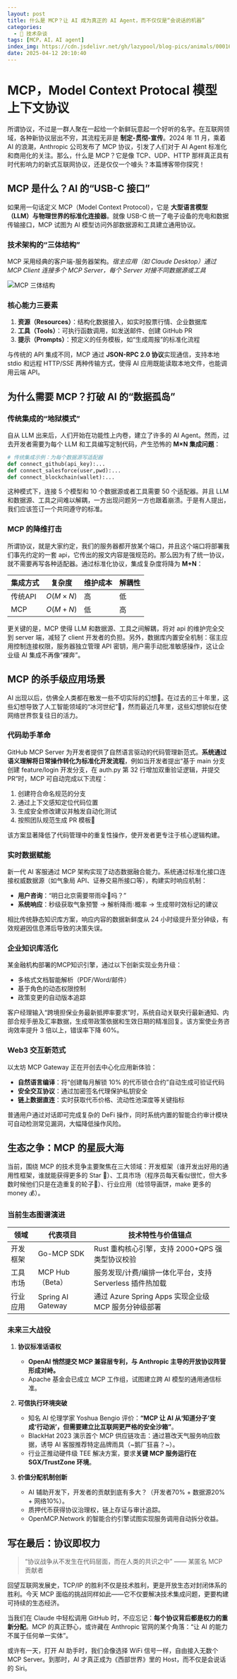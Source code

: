```yaml
---
layout: post
title: 什么是 MCP？让 AI 成为真正的 AI Agent，而不仅仅是“会说话的机器”
categories:
  - 📢 技术杂谈
tags: [MCP，AI，AI agent]
index_img: https://cdn.jsdelivr.net/gh/lazypool/blog-pics/animals/00016.png
date: 2025-04-12 20:10:40
---
```


# MCP，Model Context Protocal 模型上下文协议

所谓协议，不过是一群人聚在一起给一个新鲜玩意起一个好听的名字。在互联网领域，各种新协议层出不穷，其流程无非是 **制定-贯彻-宣传**。2024 年 11 月，乘着 AI 的浪潮，Anthropic 公司发布了 MCP 协议，引发了人们对于 AI Agent 标准化和商用化的关注。那么，什么是 MCP？它是像 TCP、UDP、HTTP 那样真正具有时代影响力的新式互联网协议，还是仅仅一个噱头？本篇博客带你探究！

## MCP 是什么？AI 的“USB-C 接口”

如果用一句话定义 MCP（Model Context Protocol），它是 **大型语言模型（LLM）与物理世界的标准化连接器**。就像 USB-C 统一了电子设备的充电和数据传输接口，MCP 试图为 AI 模型访问外部数据源和工具建立通用协议。

### 技术架构的“三体结构”

MCP 采用经典的客户端-服务器架构。*宿主应用（如 Claude Desktop）通过 MCP Client 连接多个 MCP Server，每个 Server 对接不同数据源或工具*

![MCP 三体结构](mcp-architecture.png)

### 核心能力三要素

1. **资源（Resources）**：结构化数据接入，如实时股票行情、企业数据库
2. **工具（Tools）**：可执行函数调用，如发送邮件、创建 GitHub PR
3. **提示（Prompts）**：预定义的任务模板，如“生成周报”的标准化流程

与传统的 API 集成不同，MCP 通过 **JSON-RPC 2.0 协议**实现通信，支持本地 stdio 和远程 HTTP/SSE 两种传输方式，使得 AI 应用既能读取本地文件，也能调用云端 API。

## 为什么需要 MCP？打破 AI 的“数据孤岛”

### 传统集成的“地狱模式”

自从 LLM 出来后，人们开始在功能性上内卷，建立了许多的 AI Agent。然而，过去开发者需要为每个 LLM 和工具编写定制代码，产生恐怖的 **M×N 集成问题**：

```python
# 传统集成示例：为每个数据源写适配器
def connect_github(api_key):...
def connect_salesforce(user,pwd):...
def connect_blockchain(wallet):...
```

这种模式下，连接 5 个模型和 10 个数据源或者工具需要 50 个适配器。并且 LLM 和数据源、工具之间难以解耦，一方出现问题另一方也跟着崩溃。于是有人提出，我们应该签订一个共同遵守的标准。

### MCP 的降维打击

所谓协议，就是大家约定，我们的服务器都开放某个端口，并且这个端口将部署我们事先约定的一套 api，它传出的报文内容是强规范的。那么因为有了统一协议，就不需要再写各种适配器。通过标准化协议，集成复杂度将降为 **M+N**：

| 集成方式 | 复杂度          | 维护成本 | 解耦性 |
|----------|-----------------|----------|--------|
| 传统API  | $O(M{\times}N)$ | 高       | 低     |
| MCP      | $O(M+N)$        | 低       | 高     |

更关键的是，MCP 使得 LLM 和数据源、工具之间解耦，将对 api 的维护完全交到 server 端，减轻了 client 开发者的负担。另外，数据库内置安全机制：宿主应用控制连接权限，服务器独立管理 API 密钥，用户需手动批准敏感操作，这让企业级 AI 集成不再像“裸奔”。

## MCP 的杀手级应用场景

AI 出现以后，仿佛全人类都在散发一些不切实际的幻想🌟。在过去的三十年里，这些幻想导致了人工智能领域的“冰河世纪”🧊，然而最近几年里，这些幻想貌似在使网络世界恢复往日的活力。

### 代码助手革命

GitHub MCP Server 为开发者提供了自然语言驱动的代码管理新范式。**系统通过语义理解将日常操作转化为标准化开发流程**，例如当开发者提出“基于 main 分支创建 feature/login 开发分支，在 auth.py 第 32 行增加双重验证逻辑，并提交 PR”时，MCP 可自动完成以下流程：

1. 创建符合命名规范的分支
2. 通过上下文感知定位代码位置
3. 生成安全修改建议并触发自动化测试
4. 按照团队规范生成 PR 模板📃

该方案显著降低了代码管理中的重复性操作，使开发者更专注于核心逻辑构建。

### 实时数据赋能

新一代 AI 客服通过 MCP 架构实现了动态数据融合能力。系统通过标准化接口连接权威数据源（如气象局 API、证券交易所接口等），构建实时响应机制：

- **用户咨询**：“明日北京需要带雨伞🌂吗？”
- **系统响应**：秒级获取气象预警 → 解析降雨💧概率 → 生成带时效标记的建议

相比传统静态知识库方案，响应内容的数据新鲜度从 24 小时级提升至分钟级，有效规避因信息滞后导致的决策失误。

### 企业知识库活化

某金融机构部署的MCP知识引擎，通过以下创新实现业务升级：

- 多格式文档智能解析（PDF/Word/邮件）
- 基于角色的动态权限控制
- 政策变更的自动版本追踪  

客户经理输入“跨境担保业务最新抵押率要求”时，系统自动关联央行最新通知、内部合规手册及汇率数据，生成带政策依据和生效日期的精准回复。该方案使业务咨询效率提升 3 倍以上，错误率下降 60%。

### Web3 交互新范式  

以太坊 MCP Gateway 正在开创去中心化应用新体验：

- **自然语言编译**：将“创建每月解锁 10% 的代币锁仓合约”自动生成可验证代码
- **安全交互协议**：通过加密签名代理保护私钥安全
- **链上数据直连**：实时获取代币价格、流动性池深度等关键指标

普通用户通过对话即可完成复杂的 DeFi 操作，同时系统内置的智能合约审计模块可自动检测常见漏洞，大幅降低操作风险。

## 生态之争：MCP 的星辰大海

当前，围绕 MCP 的技术竞争主要聚焦在三大领域：开发框架（谁开发出好用的通用性框架，谁就能获得更多的 Star 🌟）、工具市场（程序员每天看似很忙，但大多数时候他们只是在造重复的轮子🛞）、行业应用（给领导画饼，make 更多的 money 💰）。

### 当前生态图谱演进

| 领域       | 代表项目                 | 技术特性与价值锚点                                       |
|------------|--------------------------|----------------------------------------------------------|
| 开发框架   | Go-MCP SDK               | Rust 重构核心引擎，支持 2000+QPS 强类型协议校验          |
| 工具市场   | MCP Hub（Beta）          | 服务发现/计费/编排一体化平台，支持 Serverless 插件热加载 |
| 行业应用   | Spring AI Gateway        | 通过 Azure Spring Apps 实现企业级 MCP 服务分钟级部署     |

### 未来三大战役

1. **协议标准话语权**
    - **OpenAI 悄然提交 MCP 兼容层专利，与 Anthropic 主导的开放协议阵营形成对峙。**
    - Apache 基金会已成立 MCP 工作组，试图建立跨 AI 模型的通用通信标准。

2. **可信执行环境突破**
    - 知名 AI 伦理学家 Yoshua Bengio 评价：**“MCP 让 AI 从‘知道分子’变成‘行动派’，但需要建立比互联网更严格的安全沙箱”**。
    - BlackHat 2023 演示首个 MCP 供应链攻击：通过篡改天气服务响应数据，诱导 AI 客服推荐特定品牌雨具（~鹅厂狂喜？~）。
    - 行业正推动硬件级 TEE 解决方案，要求**关键 MCP 服务运行在 SGX/TrustZone 环境**。

3. **价值分配机制创新**
    - AI 辅助开发下，开发者的贡献到底有多大？（开发者70% + 数据源20% + 网络10%）。
    - 质押代币获得协议治理权，链上存证与审计追踪。
    - OpenMCP.Network 的智能合约引擎试图实现服务调用自动拆分收益。

## 写在最后：协议即权力

> “协议战争从不发生在代码层面，而在人类的共识之中” —— 某匿名 MCP 贡献者

回望互联网发展史，TCP/IP 的胜利不仅是技术胜利，更是开放生态对封闭体系的胜利。今天 MCP 面临的挑战同样如此——它不仅要解决技术集成问题，更要构建可持续的生态经济。

当我们在 Claude 中轻松调用 GitHub 时，不应忘记：**每个协议背后都是权力的重新分配**。MCP 的真正野心，或许藏在 Anthropic 官网的某个角落：“让 AI 的能力不属于任何单一实体”。

或许有一天，打开 AI 助手时，我们会像选择 WiFi 信号一样，自由接入无数个 MCP Server。到那时，AI 才真正成为《西部世界》里的 Host，而不仅是会说话的 Siri。
